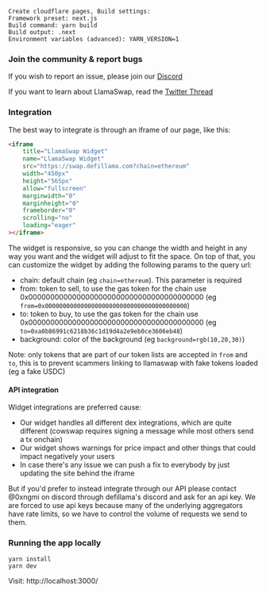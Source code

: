 	Create cloudflare pages, Build settings:
	Framework preset: next.js
	Build command: yarn build
	Build output: .next
	Environment variables (advanced): YARN_VERSION=1


### Join the community & report bugs

If you wish to report an issue, please join our [Discord](https://discord.swap.defillama.com/)

If you want to learn about LlamaSwap, read the [Twitter Thread](https://twitter.com/DefiLlama/status/1609989799653285888)

### Integration

The best way to integrate is through an iframe of our page, like this:

```html
<iframe
	title="LlamaSwap Widget"
	name="LlamaSwap Widget"
	src="https://swap.defillama.com?chain=ethereum"
	width="450px"
	height="565px"
	allow="fullscreen"
	marginwidth="0"
	marginheight="0"
	frameborder="0"
	scrolling="no"
	loading="eager"
></iframe>
```

The widget is responsive, so you can change the width and height in any way you want and the widget will adjust to fit the space. On top of that, you can customize the widget by adding the following params to the query url:

- chain: default chain (eg `chain=ethereum`). This parameter is required
- from: token to sell, to use the gas token for the chain use 0x0000000000000000000000000000000000000000 (eg `from=0x0000000000000000000000000000000000000000`)
- to: token to buy, to use the gas token for the chain use 0x0000000000000000000000000000000000000000 (eg `to=0xa0b86991c6218b36c1d19d4a2e9eb0ce3606eb48`)
- background: color of the background (eg `background=rgb(10,20,30)`)

Note: only tokens that are part of our token lists are accepted in `from` and `to`, this is to prevent scammers linking to llamaswap with fake tokens loaded (eg a fake USDC)

#### API integration

Widget integrations are preferred cause:

- Our widget handles all different dex integrations, which are quite different (cowswap requires signing a message while most others send a tx onchain)
- Our widget shows warnings for price impact and other things that could impact negatively your users
- In case there's any issue we can push a fix to everybody by just updating the site behind the iframe

But if you'd prefer to instead integrate through our API please contact @0xngmi on discord through defillama's discord and ask for an api key. We are forced to use api keys because many of the underlying aggregators have rate limits, so we have to control the volume of requests we send to them.

### Running the app locally

```
yarn install
yarn dev
```

Visit: http://localhost:3000/
